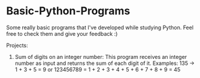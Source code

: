 # Basic-Python-Programs
Some really basic programs that I've developed while studying Python. Feel free to check them and give your feedback :)

Projects:

1) Sum of digits on an integer number:
  This program receives an integer number as input and returns the sum of each digit of it.
  Examples: 135 -> 1 + 3 + 5 = 9  or 123456789 = 1 + 2 + 3 + 4 + 5 + 6 + 7 + 8 + 9 = 45 
